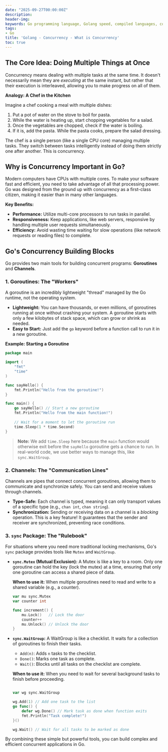 ```yaml
---
date: "2025-09-27T00:00:00Z"
description:
header-img:
keywords: Go programming language, Golang speed, compiled languages, concurrency in Go, goroutines, Go garbage collection, high-performance applications, Go interview preparation, native compilation, modern hardware optimization, fast compile times, efficient coding practices, Golang features
tags:
- Go
title: 'Golang - Concurrency - What is Concurrency'
toc: true
---
```


## The Core Idea: Doing Multiple Things at Once

Concurrency means dealing with multiple tasks at the same time. It doesn't necessarily mean they are *executing* at the same instant, but rather that their execution is interleaved, allowing you to make progress on all of them.

**Analogy: A Chef in the Kitchen**

Imagine a chef cooking a meal with multiple dishes:
1.  Put a pot of water on the stove to boil for pasta.
2.  While the water is heating up, start chopping vegetables for a salad.
3.  Once the vegetables are chopped, check if the water is boiling.
4.  If it is, add the pasta. While the pasta cooks, prepare the salad dressing.

The chef is a single person (like a single CPU core) managing multiple tasks. They switch between tasks intelligently instead of doing them strictly one after another. This is concurrency.

## Why is Concurrency Important in Go?

Modern computers have CPUs with multiple cores. To make your software fast and efficient, you need to take advantage of all that processing power. Go was designed from the ground up with concurrency as a first-class citizen, making it easier than in many other languages.

**Key Benefits:**
*   **Performance:** Utilize multi-core processors to run tasks in parallel.
*   **Responsiveness:** Keep applications, like web servers, responsive by handling multiple user requests simultaneously.
*   **Efficiency:** Avoid wasting time waiting for slow operations (like network requests or reading files) to complete.

## Go's Concurrency Building Blocks

Go provides two main tools for building concurrent programs: **Goroutines** and **Channels**.

### 1. Goroutines: The "Workers"

A goroutine is an incredibly lightweight "thread" managed by the Go runtime, not the operating system.

*   **Lightweight:** You can have thousands, or even millions, of goroutines running at once without crashing your system. A goroutine starts with only a few kilobytes of stack space, which can grow or shrink as needed.
*   **Easy to Start:** Just add the `go` keyword before a function call to run it in a new goroutine.

**Example: Starting a Goroutine**
```go
package main

import (
	"fmt"
	"time"
)

func sayHello() {
	fmt.Println("Hello from the goroutine!")
}

func main() {
	go sayHello() // Start a new goroutine
	fmt.Println("Hello from the main function!")
	
	// Wait for a moment to let the goroutine run
	time.Sleep(1 * time.Second) 
}
```
> **Note:** We add `time.Sleep` here because the `main` function would otherwise exit before the `sayHello` goroutine gets a chance to run. In real-world code, we use better ways to manage this, like `sync.WaitGroup`.

### 2. Channels: The "Communication Lines"

Channels are pipes that connect concurrent goroutines, allowing them to communicate and synchronize safely. You can send and receive values through channels.

*   **Type-Safe:** Each channel is typed, meaning it can only transport values of a specific type (e.g., `chan int`, `chan string`).
*   **Synchronization:** Sending or receiving data on a channel is a *blocking* operation. This is a key feature! It guarantees that the sender and receiver are synchronized, preventing race conditions.

### 3. `sync` Package: The "Rulebook"

For situations where you need more traditional locking mechanisms, Go's `sync` package provides tools like `Mutex` and `WaitGroup`.

*   **`sync.Mutex` (Mutual Exclusion):**
    A Mutex is like a key to a room. Only one goroutine can hold the key (lock the mutex) at a time, ensuring that only one goroutine can access a shared piece of data.

    **When to use it:** When multiple goroutines need to read and write to a shared variable (e.g., a counter).

    ```go
    var mu sync.Mutex
    var counter int

    func increment() {
        mu.Lock()   // Lock the door
        counter++
        mu.Unlock() // Unlock the door
    }
    ```

*   **`sync.WaitGroup`:**
    A WaitGroup is like a checklist. It waits for a collection of goroutines to finish their tasks.
    - `Add(n)`: Adds `n` tasks to the checklist.
    - `Done()`: Marks one task as complete.
    - `Wait()`: Blocks until all tasks on the checklist are complete.

    **When to use it:** When you need to wait for several background tasks to finish before proceeding.

    ```go

    var wg sync.WaitGroup
    
    wg.Add(1) // Add one task to the list
    go func() {
        defer wg.Done() // Mark task as done when function exits
        fmt.Println("Task complete!")
    }()

    wg.Wait() // Wait for all tasks to be marked as done
    ```

By combining these simple but powerful tools, you can build complex and efficient concurrent applications in Go.
